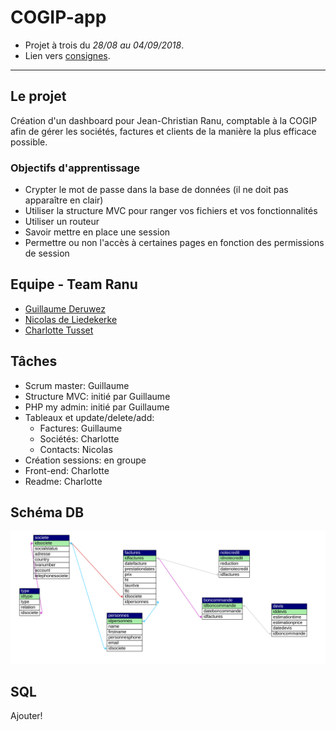 # COGIP-app

* Projet à trois du *28/08 au 04/09/2018*.  
* Lien vers [consignes](https://github.com/becodeorg/Johnson2/tree/master/projets/COGIPapp). 

--- 

## Le projet

Création d'un dashboard pour Jean-Christian Ranu, comptable à la COGIP afin de gérer les sociétés, factures et clients de la manière la plus efficace possible. 

### Objectifs d'apprentissage

* Crypter le mot de passe dans la base de données (il ne doit pas apparaître en clair)
* Utiliser la structure MVC pour ranger vos fichiers et vos fonctionnalités
* Utiliser un routeur
* Savoir mettre en place une session
* Permettre ou non l'accès à certaines pages en fonction des permissions de session

## Equipe - Team Ranu

* [Guillaume Deruwez](https://github.com/gderuwez)
* [Nicolas de Liedekerke](https://github.com/Liedekerke)
* [Charlotte Tusset](https://github.com/CharlotteTusset)

## Tâches

* Scrum master: Guillaume
* Structure MVC: initié par Guillaume
* PHP my admin: initié par Guillaume
* Tableaux et update/delete/add:
	* Factures: Guillaume
	* Sociétés: Charlotte
	* Contacts: Nicolas
* Création sessions: en groupe
* Front-end: Charlotte
* Readme: Charlotte

## Schéma DB

![Schéma DB](assets/img/schema_db.svg)  

## SQL 

Ajouter! 
